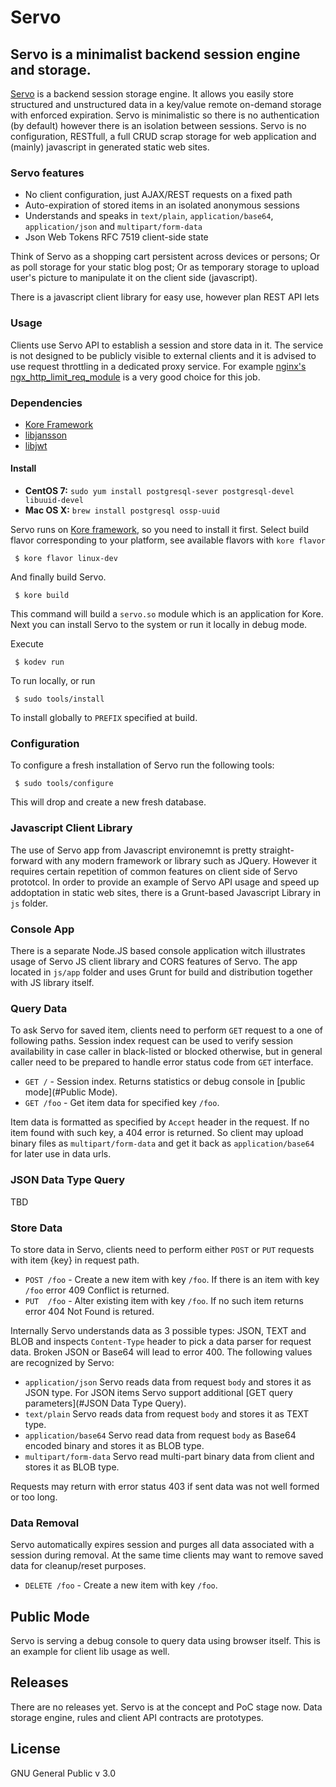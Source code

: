 # Servo

## Servo is a minimalist backend session engine and storage.

[Servo](http://www.endlessinsomnia.com/projects/servo) is a backend session storage engine. It allows you easily store structured and unstructured data in a key/value remote on-demand storage with enforced expiration. Servo is minimalistic so there is no authentication (by default) however there is an isolation between sessions. Servo is no configuration, RESTfull, a full CRUD scrap storage for web application and (mainly) javascript in generated static web sites.

### Servo features

- No client configuration, just AJAX/REST requests on a fixed path
- Auto-expiration of stored items in an isolated anonymous sessions
- Understands and speaks in `text/plain`, `application/base64`, `application/json` and `multipart/form-data`
- Json Web Tokens RFC 7519 client-side state

Think of Servo as a shopping cart persistent across devices or persons;
Or as poll storage for your static blog post; 
Or as temporary storage to upload user's picture to manipulate it on the client side (javascript).

There is a javascript client library for easy use, however plan REST API lets

### Usage

Clients use Servo API to establish a session and store data in it. The service is not designed to be publicly visible to external clients and it is advised to use request throttling in a dedicated proxy service. For example [nginx's ngx_http_limit_req_module](http://nginx.org/en/docs/http/ngx_http_limit_req_module.html) is a very good choice for this job.


### Dependencies 

* [Kore Framework](https://kore.io)
* [libjansson](http://www.digip.org/jansson/)
* [libjwt](https://github.com/benmcollins/libjwt)


#### Install 

* __CentOS 7:__ `sudo yum install postgresql-sever postgresql-devel libuuid-devel`
* __Mac OS X:__ `brew install postgresql ossp-uuid`


Servo runs on [Kore framework](https://kore.io/), so you need to install it first.
Select build flavor corresponding to your platform, see available flavors with `kore flavor`

     $ kore flavor linux-dev

And finally build Servo.

     $ kore build

This command will build a `servo.so` module which is an application for Kore. Next you can install Servo to the system or run it locally in debug mode. 

Execute

     $ kodev run

To run locally, or run

     $ sudo tools/install

To install globally to `PREFIX` specified at build.


### Configuration

To configure a fresh installation of Servo run the following tools:

     $ sudo tools/configure

This will drop and create a new fresh database.


### Javascript Client Library

The use of Servo app from Javascript environemnt is pretty straight-forward with any modern framework or library such as JQuery. However it requires certain repetition of common features on client side of Servo prototcol. In order to provide an example of Servo API usage and speed up addoptation in static web sites, there is a Grunt-based Javascript Library in `js` folder.


### Console App

There is a separate Node.JS based console application witch illustrates usage of Servo JS client library and CORS features of Servo. The app located in `js/app` folder and uses Grunt for build and distribution together with JS library itself.


### Query Data

To ask Servo for saved item, clients need to perform `GET` request to a one of following paths. Session index request can be used to verify session availability in case caller in black-listed or blocked otherwise, but in general caller need to be prepared to handle error status code from `GET` interface.

- `GET /` - Session index. Returns statistics or debug console in [public mode](#Public Mode).
- `GET /foo` - Get item data for specified key `/foo`.

Item data is formatted as specified by `Accept` header in the request. If no item found with such key, a 404 error is returned. So client may upload binary files as `multipart/form-data` and get it back as `application/base64` for later use in data urls.

### JSON Data Type Query

TBD

### Store Data

To store data in Servo, clients need to perform either `POST` or `PUT` requests with item {key} in request path.

- `POST /foo` - Create a new item with key `/foo`. If there is an item with key `/foo` error 409 Conflict is returned.
- `PUT  /foo` - Alter existing item with key `/foo`. If no such item returns error 404 Not Found is retured.

Internally Servo understands data as 3 possible types: JSON, TEXT and BLOB and inspects `Content-Type` header to pick a data parser for request data. Broken JSON or Base64 will lead to error 400.
The following values are recognized by Servo:

- `application/json` Servo reads data from request `body` and stores it as JSON type. 
  For JSON items Servo support additional [GET query parameters](#JSON Data Type Query).
- `text/plain` Servo reads data from request `body` and stores it as TEXT type. 
- `application/base64` Servo read data from request `body` as Base64 encoded binary and stores it as BLOB type.
- `multipart/form-data` Servo read multi-part binary data from client and stores it as BLOB type.

Requests may return with error status 403 if sent data was not well formed or too long. 

### Data Removal

Servo automatically expires session and purges all data associated with a session during removal. At the same time clients
may want to remove saved data for cleanup/reset purposes.

- `DELETE /foo` - Create a new item with key `/foo`. 

## Public Mode

Servo is serving a debug console to query data using browser itself. This is an example for client lib usage as well.

## Releases

There are no releases yet. Servo is at the concept and PoC stage now.
Data storage engine, rules and client API contracts are prototypes. 

## License
GNU General Public v 3.0
